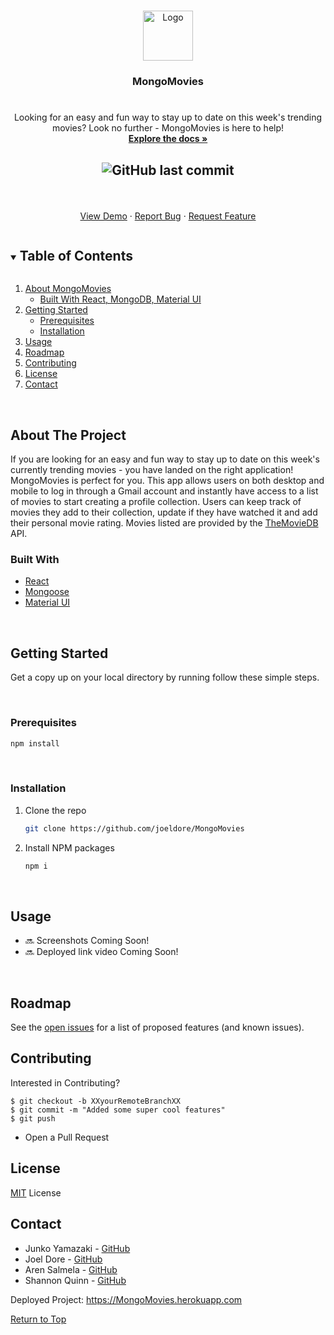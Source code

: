 <br />
<p align="center">
  <a href="https://github.com/joeldore/MongoMovies">
    <img src="./client/public/favicon.ico" alt="Logo" width="80" height="80">
  </a>

  <h3 align="center">MongoMovies</h3>

  # 

  <p align="center">
Looking for an easy and fun way to stay up to date on this week's trending movies? Look no further - MongoMovies is here to help!
    <br />
    <a href="https://github.com/joeldore/MongoMovies"><strong>Explore the docs »</strong></a>
    <br />

<h2 align="center"> 

![GitHub last commit](https://img.shields.io/github/last-commit/joeldore/MongoMovies)

</h2>
    <br />
    <p align="center"> 
    <a href="#">View Demo</a>
    ·
    <a href="https://github.com/joeldore/MongoMovies/issues">Report Bug</a>
    ·
    <a href="https://github.com/joeldore/MongoMovies/issues">Request Feature</a>
    </p>
  </p>
</p>

<details open="open">
  <summary><h2 style="display: inline-block">Table of Contents</h2></summary>
  <ol>
    <li>
      <a href="#about-the-project">About MongoMovies</a>
      <ul>
        <li><a href="#built-with">Built With React, MongoDB, Material UI</a></li>
      </ul>
    </li>
    <li>
      <a href="#getting-started">Getting Started</a>
      <ul>
        <li><a href="#prerequisites">Prerequisites</a></li>
        <li><a href="#installation">Installation</a></li>
      </ul>
    </li>
    <li><a href="#usage">Usage</a></li>
    <li><a href="#roadmap">Roadmap</a></li>
    <li><a href="#contributing">Contributing</a></li>
    <li><a href="#license">License</a></li>
    <li><a href="#contact">Contact</a></li>
  </ol>
</details>
</br>



<!-- ABOUT THE PROJECT -->
## About The Project

If you are looking for an easy and fun way to stay up to date on this week's currently trending movies - you have landed on the right application! MongoMovies is perfect for you. This app allows users on both desktop and mobile to log in through a Gmail account and instantly have access to a list of movies to start creating a profile collection. Users can keep track of movies they add to their collection, update if they have watched it and add their personal movie rating. Movies listed are provided by the [TheMovieDB](https://www.themoviedb.org/?language=en-US) API.

### Built With

* [React]("https://github.com/facebook/react")
* [Mongoose]("https://mongoosejs.com/docs/guide.html")
* [Material UI]("https://github.com/mui-org/material-ui")


</br>

## Getting Started

Get a copy up on your local directory by running follow these simple steps.

</br>

### Prerequisites

  ```sh
  npm install
  ```
</br>

### Installation

1. Clone the repo
   ```sh
   git clone https://github.com/joeldore/MongoMovies
   ```
2. Install NPM packages
   ```sh
   npm i
   ```


</br>

## Usage

* :soon: Screenshots Coming Soon!
* :soon: Deployed link video Coming Soon!

</br>

## Roadmap

See the [open issues](https://github.com/joeldore/MongoMovies) for a list of proposed features (and known issues).

## Contributing

Interested in Contributing? 

```
$ git checkout -b XXyourRemoteBranchXX
$ git commit -m "Added some super cool features"
$ git push
```
* Open a Pull Request


## License
[MIT](https://github.com/joeldore/MongoMovies/blob/main/LICENSE) License

## Contact

* Junko Yamazaki - [GitHub](https://github.com/junkoyama) 
* Joel Dore - [GitHub](https://github.com/JoelDore)
* Aren Salmela - [GitHub](https://github.com/arensalmela)
* Shannon Quinn - [GitHub](https://github.com/shannonquinn91)

Deployed Project: https://MongoMovies.herokuapp.com

[Return to Top](# )
